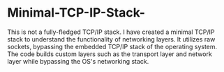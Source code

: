 # Minimal-TCP-IP-Stack-
This is not a fully-fledged TCP/IP stack. I have created a minimal TCP/IP stack to understand the functionality of networking layers. It utilizes raw sockets, bypassing the embedded TCP/IP stack of the operating system.  The code builds custom layers such as the transport layer and network layer while bypassing the OS's networking stack.
